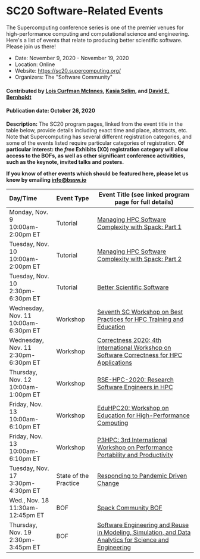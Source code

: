 # SC20 Software-Related Events

The Supercomputing conference series is one of the premier venues for high-performance computing and computational science and engineering.  Here's a list of events that relate to producing better scientific software.  Please join us there!

- Date: November 9, 2020 - November 19, 2020
- Location: Online
- Website: https://sc20.supercomputing.org/
- Organizers: The "Software Community"

#### Contributed by [Lois Curfman McInnes](https://github.com/curfman "Lois Curfman McInnes GitHub profile"), [Kasia Selim](https://github.com/karbarz "Kasia Selim profile"), and [David E. Bernholdt](https://github.com/bernholdt "David E. Bernholdt GitHub profile")

#### Publication date: October 26, 2020

**Description:** The SC20 program pages, linked from the event title in the table below, provide details including exact time and place, abstracts, etc.  Note that Supercomputing has several different registration categories, and some of the events listed require particular categories of registration. **Of particular interest: the *free* Exhibits (XO) registration category will allow access to the BOFs, as well as other significant conference activitities, such as the keynote, invited talks and posters.**

**If you know of other events which should be featured here, please let us know by emailing info@bssw.io**

Day/Time | Event Type | Event Title (see linked program page for full details)
:---     |    :------ |--------------------------------------------------------
Monday, Nov. 9<br>10:00am-2:00pm ET | Tutorial | [Managing HPC Software Complexity with Spack: Part 1](https://sc20.supercomputing.org/presentation/?id=tut132&sess=sess241)
Tuesday, Nov. 10<br>10:00am-2:00pm ET | Tutorial | [Managing HPC Software Complexity with Spack: Part 2](https://sc20.supercomputing.org/presentation/?id=pec104&sess=sess267)
Tuesday, Nov. 10<br>2:30pm-6:30pm ET | Tutorial | [Better Scientific Software](https://sc20.supercomputing.org/presentation/?id=tut146&sess=sess275)
Wednesday, Nov. 11<br>10:00am-6:30pm ET | Workshop | [Seventh SC Workshop on Best Practices for HPC Training and Education](https://sc20.supercomputing.org/session/?sess=sess200)
Wednesday, Nov. 11<br>2:30pm-6:30pm ET | Workshop | [Correctness 2020: 4th International Workshop on Software Correctness for HPC Applications](https://sc20.supercomputing.org/session/?sess=sess205)
Thursday, Nov. 12<br>10:00am-1:00pm ET| Workshop | [RSE-HPC-2020: Research Software Engineers in HPC](https://sc20.supercomputing.org/session/?sess=sess217)
Friday, Nov. 13<br>10:00am-6:10pm ET | Workshop | [EduHPC20: Workshop on Education for High-Performance Computing](https://sc20.supercomputing.org/session/?sess=sess224)
Friday, Nov. 13<br>10:00am-6:10pm ET | Workshop | [P3HPC: 3rd International Workshop on Performance Portability and Productivity](https://sc20.supercomputing.org/session/?sess=sess221)
Tuesday, Nov. 17<br>3:30pm-4:30pm ET | State of the Practice | [Responding to Pandemic Driven Change](https://sc20.supercomputing.org/session/?sess=sess291)
Wed., Nov. 18<br>11:30am-12:45pm ET | BOF | [Spack Community BOF](https://sc20.supercomputing.org/presentation/?id=bof107&sess=sess310)
Thursday, Nov. 19<br>2:30pm-3:45pm ET | BOF | [Software Engineering and Reuse in Modeling, Simulation, and Data Analytics for Science and Engineering](https://sc20.supercomputing.org/presentation/?id=bof166&sess=sess307)

<!---
Publish: preview
RSS update: 2020-10-26
Categories: collaboration
Topics: projects and organizations, conferences and workshops
Tags: conference
Level: 2
Prerequisites: defaults
Aggregate: none
--->
